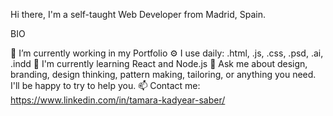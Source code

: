 Hi there,
I'm a self-taught Web Developer from Madrid, Spain.

BIO

💼 I’m currently working in my Portfolio
⚙️ I use daily: .html, .js, .css, .psd, .ai, .indd
🌱 I'm currently learning React and Node.js
💬 Ask me about design, branding, design thinking, pattern making, tailoring, or anything you need. I'll be happy to try to help you.
📫 Contact me: https://www.linkedin.com/in/tamara-kadyear-saber/

